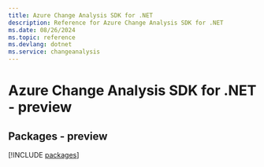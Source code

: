 ```yaml
---
title: Azure Change Analysis SDK for .NET
description: Reference for Azure Change Analysis SDK for .NET
ms.date: 08/26/2024
ms.topic: reference
ms.devlang: dotnet
ms.service: changeanalysis
---
```

# Azure Change Analysis SDK for .NET - preview
## Packages - preview
[!INCLUDE [packages](change-analysis-index.md)]